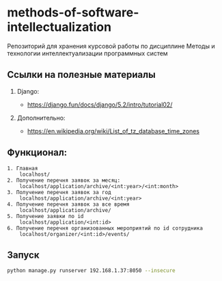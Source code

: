 # methods-of-software-intellectualization
Репозиторий для хранения курсовой работы по дисциплине Методы и технологии интеллектуализации программных систем

## Ссылки на полезные материалы

1. Django:
    - https://django.fun/docs/django/5.2/intro/tutorial02/
    
2. Дополнительно:
    - https://en.wikipedia.org/wiki/List_of_tz_database_time_zones

## Функционал:
    1. Главная
        localhost/
    2. Получение перечня заявок за месяц:
        localhost/application/archive/<int:year>/<int:month>
    3. Получение перечня заявок за год
        localhost/application/archive/<int:year>
    4. Получение перечня заявок за все время
        localhost/application/archive/
    5. Получение заявки по id
        localhost/application/<int:id>
    6. Получение перечня организованных мероприятий по id сотрудника
        localhost/organizer/<int:id>/events/

## Запуск
```bash
python manage.py runserver 192.168.1.37:8050 --insecure
```